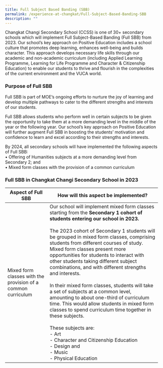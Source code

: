 ```yaml
---
title: Full Subject Based Banding (SBB)
permalink: /experience-at-changkat/Full-Subject-Based-Banding-SBB
description: ""
---
```

Changkat Changi Secondary School (CCSS) is one of 30+ secondary schools which will implement Full Subject-Based Banding (Full SBB) from 2023. Our school’s key approach on Positive Education includes a school culture that promotes deep learning, enhances well-being and builds character. This approach develops necessary life skills through our academic and non-academic curriculum (including Applied Learning Programme, Learning for Life Programme and Character & Citizenship Education) to enable our students to thrive and flourish in the complexities of the current environment and the VUCA world.   
  
  

### Purpose of Full SBB

  

Full SBB is part of MOE’s ongoing efforts to nurture the joy of learning and develop multiple pathways to cater to the different strengths and interests of our students.  
  
Full SBB allows students who perform well in certain subjects to be given the opportunity to take them at a more demanding level in the middle of the year or the following year. Our school’s key approach on Positive Education will further augment Full SBB in boosting the students’ motivation and confidence to learn and excel according to their strengths and interests.  
  
By 2024, all secondary schools will have implemented the following aspects of Full SBB:  
• Offering of Humanities subjects at a more demanding level from Secondary 2; and  
• Mixed form classes with the provision of a common curriculum  
  
  

### Full SBB in Changkat Changi Secondary School in 2023



| Aspect of Full SBB | How will this aspect be implemented? | 
| -------- | -------- | 
| Mixed form classes with the provision of a common curriculum     | Our school will implement mixed form classes starting from the **Secondary 1 cohort of students entering our school in 2023.**  <br><br>The 2023 cohort of Secondary 1 students will be grouped in mixed form classes, comprising students from different courses of study. Mixed form classes present more opportunities for students to interact with other students taking different subject combinations, and with different strengths and interests.  <br><br>In their mixed form classes, students will take a set of subjects at a common level, amounting to about one-third of curriculum time. This would allow students in mixed form classes to spend curriculum time together in these subjects.  <br><br>These subjects are:  <br>-   Art<br>-    Character and Citizenship Education<br>-    Design and <br>-    Music<br>-    Physical Education     |